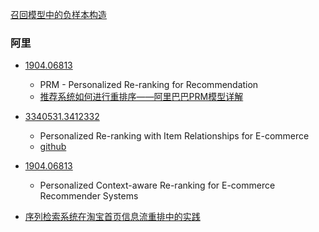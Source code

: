 [召回模型中的负样本构造](https://zhuanlan.zhihu.com/p/358450850)



### 阿里

* [1904.06813](https://arxiv.org/pdf/1904.06813.pdf)
  * PRM - Personalized Re-ranking for Recommendation
  * [推荐系统如何进行重排序——阿里巴巴PRM模型详解](https://zhuanlan.zhihu.com/p/274500801)



* [3340531.3412332](https://dl.acm.org/doi/pdf/10.1145/3340531.3412332)
  * Personalized Re-ranking with Item Relationships for E-commerce
  * [github](https://github.com/zyhfjx2019/drr)



* [1904.06813](https://arxiv.org/pdf/1904.06813v1.pdf)
  * Personalized Context-aware Re-ranking for E-commerce Recommender Systems



* [序列检索系统在淘宝首页信息流重排中的实践](https://zhuanlan.zhihu.com/p/337722406)